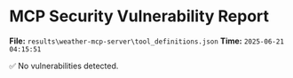 # MCP Security Vulnerability Report
**File:** `results\weather-mcp-server\tool_definitions.json`
**Time:** `2025-06-21 04:15:51`

✅ No vulnerabilities detected.